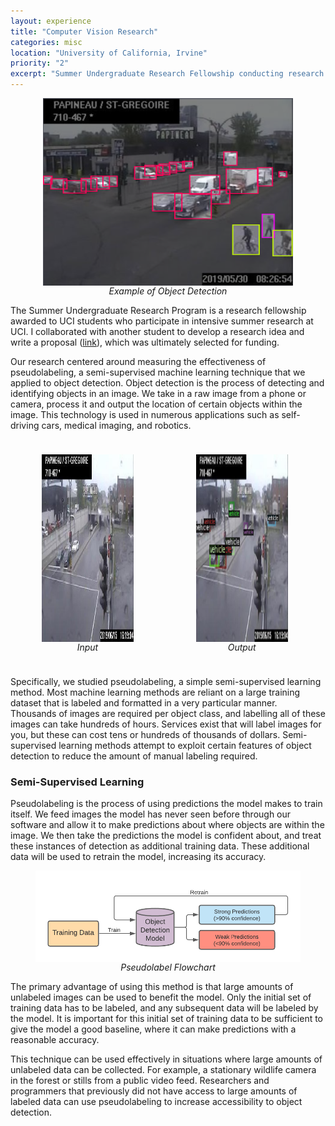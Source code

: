 ```yaml
---
layout: experience
title: "Computer Vision Research"
categories: misc
location: "University of California, Irvine"
priority: "2"
excerpt: "Summer Undergraduate Research Fellowship conducting research on semi-supervised machine learning."
---
```

<figure>
    <img class="img-responsive" src="/assets/img/obj_detection_image.png" alt="" style="display:block;float:none;margin-left:auto;margin-right:auto" />
    <figcaption style="text-align:center"><i>Example of Object Detection</i></figcaption>
</figure>

The Summer Undergraduate Research Program is a research fellowship awarded to UCI students who participate in intensive summer research at UCI. I collaborated with another student to develop a research idea and write a proposal (<a href="https://docs.google.com/document/d/1aCVz-9pm7h563E9TA3dwUZpdooERTreSLzyK3a5oxlY/edit?usp=sharing" target="_blank">link</a>), which was ultimately selected for funding.

Our research centered around measuring the effectiveness of pseudolabeling, a semi-supervised machine learning technique that we applied to object detection. Object detection is the process of detecting and identifying objects in an image. We take in a raw image from a phone or camera, process it and output the location of certain objects within the image. This technology is used in numerous applications such as self-driving cars, medical imaging, and robotics.

<div class="row">
  <div class="column">
    <figure>
    <img class="img-responsive" src="/assets/img/obj_detection_example_unlabeled.jpg" alt="" style="display:block;float:none;margin-left:auto;margin-right:auto" width="400" height="300"/>
    <figcaption style="text-align:center"><i>Input</i></figcaption>
    </figure>
  </div>
  <div class="column">
    <figure>
    <img class="img-responsive" src="/assets/img/obj_detection_example_labeled.png" alt="" style="display:block;float:none;margin-left:auto;margin-right:auto" width="400" height="300"/>
    <figcaption style="text-align:center"><i>Output</i></figcaption>
    </figure>
  </div>
</div>

Specifically, we studied pseudolabeling, a simple semi-supervised learning method. Most machine learning methods are reliant on a large training dataset that is labeled and formatted in a very particular manner. Thousands of images are required per object class, and labelling all of these images can take hundreds of hours. Services exist that will label images for you, but these can cost tens or hundreds of thousands of dollars. Semi-supervised learning methods attempt to exploit certain features of object detection to reduce the amount of manual labeling required. 

### **Semi-Supervised Learning**
Pseudolabeling is the process of using predictions the model makes to train itself. We feed images the model has never seen before through our software and allow it to make predictions about where objects are within the image. We then take the predictions the model is confident about, and treat these instances of detection as additional training data. These additional data will be used to retrain the model, increasing its accuracy.

<figure>
    <img class="img-responsive" src="/assets/img/pseudolabel_flowchart.png" alt="" style="display:block;float:none;margin-left:auto;margin-right:auto" />
    <figcaption style="text-align:center"><i>Pseudolabel Flowchart</i></figcaption>
</figure>

The primary advantage of using this method is that large amounts of unlabeled images can be used to benefit the model. Only the initial set of training data has to be labeled, and any subsequent data will be labeled by the model. It is important for this initial set of training data to be sufficient to give the model a good baseline, where it can make predictions with a reasonable accuracy.

This technique can be used effectively in situations where large amounts of unlabeled data can be collected. For example, a stationary wildlife camera in the forest or stills from a public video feed. Researchers and programmers that previously did not have access to large amounts of labeled data can use pseudolabeling to increase accessibility to object detection.
<style>

/* Create two equal columns that floats next to each other */
.column {
  float: left;
  width: 45%;
  padding: 10px;

}

/* Clear floats after the columns */
.row:after {
  content: "";
  display: table;
  clear: both;
}

/* Responsive layout - makes the two columns stack on top of each other instead of next to each other */
@media screen and (max-width: 600px) {
  .column {
    width: 100%;
  }
}
</style>